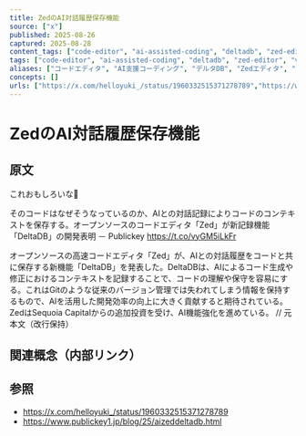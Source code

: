 ```yaml
---
title: ZedのAI対話履歴保存機能
source: ["x"]
published: 2025-08-26
captured: 2025-08-28
content_tags: ["code-editor", "ai-assisted-coding", "deltadb", "zed-editor", "version-control", "context-preservation"]
tags: ["code-editor", "ai-assisted-coding", "deltadb", "zed-editor", "version-control", "context-preservation"]
aliases: ["コードエディタ", "AI支援コーディング", "デルタDB", "Zedエディタ", "バージョン管理", "コンテキスト保存", "Code Editor", "AI-assisted Coding", "DeltaDB", "Zed Editor", "Version Control", "Context Preservation"]
concepts: []
urls: ["https://x.com/helloyuki_/status/1960332515371278789","https://www.publickey1.jp/blog/25/aizeddeltadb.html"]
---
```


# ZedのAI対話履歴保存機能
## 原文
これおもしろいな👀

そのコードはなぜそうなっているのか、AIとの対話記録によりコードのコンテキストを保存する。オープンソースのコードエディタ「Zed」が新記録機能「DeltaDB」の開発表明 － Publickey https://t.co/vyGM5iLkFr

オープンソースの高速コードエディタ「Zed」が、AIとの対話履歴をコードと共に保存する新機能「DeltaDB」を発表した。DeltaDBは、AIによるコード生成や修正におけるコンテキストを記録することで、コードの理解や保守を容易にする。これはGitのような従来のバージョン管理では失われてしまう情報を保持するもので、AIを活用した開発効率の向上に大きく貢献すると期待されている。ZedはSequoia Capitalからの追加投資を受け、AI機能強化を進めている。
                      // 元本文（改行保持）

## 関連概念（内部リンク）

## 参照
- https://x.com/helloyuki_/status/1960332515371278789
- https://www.publickey1.jp/blog/25/aizeddeltadb.html
